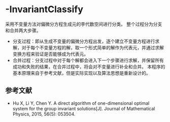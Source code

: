 # -InvariantClassify
采用不变量方法对偏微分方程生成元的李代数空间进行分类。
整个过程分为分支和合并两大步骤。
+ 分支过程：即从生成不变量的偏微分方程出发，逐个建立不变量方程进行求解，对于每个不变量方程的解，取一个形式简单的解作为代表元，并通过求解变换方程来验证是否能够成为代表元。
+ 合并过程：分支过程中对于每个解都会进入下一个步骤进行求解，并保留所有成功和失败的结果，在合并过程中，将会对不变量进行补全和合并。
本程序的基本原理来自于参考文献，但是实际实现以及算法思想是重新设计的。

## 参考文献
+ Hu X, Li Y, Chen Y. A direct algorithm of one-dimensional optimal system for the group invariant solutions[J]. Journal of Mathematical Physics, 2015, 56(5): 053504.

